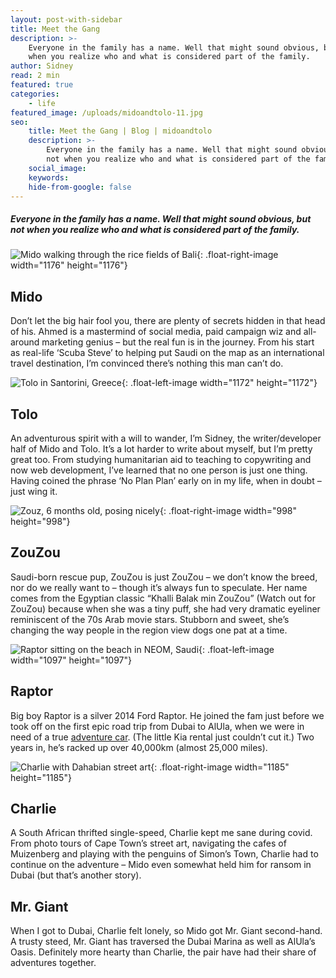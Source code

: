 ```yaml
---
layout: post-with-sidebar
title: Meet the Gang
description: >-
    Everyone in the family has a name. Well that might sound obvious, but not
    when you realize who and what is considered part of the family.
author: Sidney
read: 2 min
featured: true
categories:
    - life
featured_image: /uploads/midoandtolo-11.jpg
seo:
    title: Meet the Gang | Blog | midoandtolo
    description: >-
        Everyone in the family has a name. Well that might sound obvious, but
        not when you realize who and what is considered part of the family.
    social_image:
    keywords:
    hide-from-google: false
---
```

##### Everyone in the family has a name. Well that might sound obvious, but not when you realize who and what is considered part of the family.&nbsp;

![Mido walking through the rice fields of Bali](/uploads/square-midoandtolo-22.jpg){: .float-right-image width="1176" height="1176"}

## **Mido**

Don’t let the big hair fool you, there are plenty of secrets hidden in that head of his. Ahmed is a mastermind of social media, paid campaign wiz and all-around marketing genius – but the real fun is in the journey. From his start as real-life ‘Scuba Steve’ to helping put Saudi on the map as an international travel destination, I’m convinced there’s nothing this man can’t do.

![Tolo in Santorini, Greece](/uploads/square-midoandtolo-62.jpeg){: .float-left-image width="1172" height="1172"}

## **Tolo**

An adventurous spirit with a will to wander, I’m Sidney, the writer/developer half of Mido and Tolo. It’s a lot harder to write about myself, but I’m pretty great too. From studying humanitarian aid to teaching to copywriting and now web development, I’ve learned that no one person is just one thing. Having coined the phrase ‘No Plan Plan’ early on in my life, when in doubt – just wing it.

![Zouz, 6 months old, posing nicely](/images/midoandtolo-zouz-square.jpeg){: .float-right-image width="998" height="998"}

## **ZouZou**

Saudi-born rescue pup, ZouZou is just ZouZou – we don’t know the breed, nor do we really want to – though it’s always fun to speculate. Her name comes from the Egyptian classic “Khalli Balak min ZouZou” (Watch out for ZouZou) because when she was a tiny puff, she had very dramatic eyeliner reminiscent of the 70s Arab movie stars. Stubborn and sweet, she’s changing the way people in the region view dogs one pat at a time.

![Raptor sitting on the beach in NEOM, Saudi](/images/square-midoandtolo-102.jpg){: .float-left-image width="1097" height="1097"}

## **Raptor**

Big boy Raptor is a silver 2014 Ford Raptor. He joined the fam just before we took off on the first epic road trip from Dubai to AlUla, when we were in need of a true [adventure car](https://midoandtolo.com/posts/2024/wild-camping-saudi "Road Trips &amp; Wild Camping in Saudi"). (The little Kia rental just couldn’t cut it.) Two years in, he’s racked up over 40,000km (almost 25,000 miles).

![Charlie with Dahabian street art](/images/square-midoandtolo-173.jpeg){: .float-right-image width="1185" height="1185"}

## **Charlie**

A South African thrifted single-speed, Charlie kept me sane during covid. From photo tours of Cape Town’s street art, navigating the cafes of Muizenberg and playing with the penguins of Simon’s Town, Charlie had to continue on the adventure – Mido even somewhat held him for ransom in Dubai (but that’s another story).

## **Mr. Giant**

When I got to Dubai, Charlie felt lonely, so Mido got Mr. Giant second-hand. A trusty steed, Mr. Giant has traversed the Dubai Marina as well as AlUla’s Oasis. Definitely more hearty than Charlie, the pair have had their share of adventures together.

&nbsp;